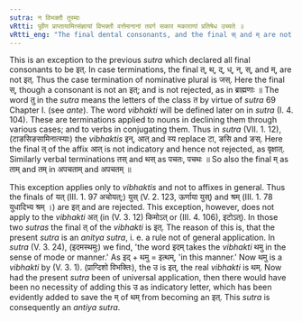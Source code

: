 ```yaml
---
sutra: न विभक्तौ तुस्माः
vRtti: पूर्वेण प्राप्तायामित्संज्ञायां विभक्तौ वर्त्तमानानां तवर्ग सकार मकाराणां प्रतिषेध उच्यते ॥
vRtti_eng: "The final dental consonants, and the final स् and म् are not इत् in affixes called _vibhakti_ or inflective affixes."
---
```

This is an exception to the previous _sutra_ which declared all final consonants to be इत्. In case terminations, the final त्, थ्, द्, ध्, न्, स्, and म्, are not इत्. Thus the case termination of nominative plural is जस्. Here the final स्, though a consonant is not an इत्; and is not rejected, as in ब्राह्मणाः ॥ The word तु in the _sutra_ means the letters of the class त by virtue of _sutra_ 69 Chapter I. (see _ante_). The word _vibhakti_ will be defined later on in _sutra_ (I. 4. 104). These are terminations applied to nouns in declining them through various cases; and to verbs in conjugating them. Thus in _sutra_ (VII. 1. 12), (टाङसिङसामिनात्स्याः) the _vibhaktis_ इन्, आत् and स्य replace टा, ङसि and ङस्. Here the final त् of the affix आत् is not indicatory and hence not rejected, as वृक्षात्. Similarly verbal terminations तस् and थस् as पचतः, पचथः ॥ So also the final म् as ताम् and तम् in अपचताम् and अपचतम् ॥

This exception applies only to _vibhaktis_ and not to affixes in general. Thus the finals of यत् (III. 1. 97 अचोयत्;) युस् (V. 2. 123, ऊर्णाया युस्) and श्रम् (III. 1. 78 युधादिभ्य श्रम् ।) are इत् and are rejected. This exception, however, does not apply to the _vibhakti_ अत् (in (V. 3. 12) किमोऽत् or (III. 4. 106), इटोऽत्). In those two _sutras_ the final त् of the _vibhakti_ is इत्. The reason of this is, that the present _sutra_ is an _anitya_ _sutra_, i. e. a rule not of general application. In _sutra_ (V. 3. 24), (इदमस्थमुः) we find, 'the word इदम् takes the _vibhakti_ थमु in the sense of mode or manner.' As इद् + थमु = इत्थम्, 'in this manner.' Now थमु is a _vibhakti_ by (V. 3. 1). (प्राग्दिशो विभक्तिः), the उ is इत्, the real _vibhakti_ is थम्. Now had the present _sutra_ been of universal application, then there would have been no necessity of adding this उ as indicatory letter, which has been evidently added to save the म् of थम् from becoming an इत्. This _sutra_ is consequently an _antiya_ _sutra_.
